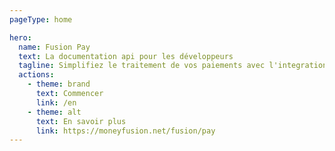 ```yaml
---
pageType: home

hero:
  name: Fusion Pay
  text: La documentation api pour les développeurs
  tagline: Simplifiez le traitement de vos paiements avec l'integration de Fusion Pay dans votre site e-commerce et/ou votre application mobile
  actions:
    - theme: brand
      text: Commencer
      link: /en
    - theme: alt
      text: En savoir plus
      link: https://moneyfusion.net/fusion/pay
---
```

